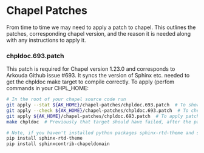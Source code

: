 # Chapel Patches

From time to time we may need to apply a patch to chapel.  This outlines the
patches, corresponding chapel version, and the reason it is needed along with any
instructions to apply it.

### chpldoc.693.patch
This patch is required for Chapel version 1.23.0 and corresponds to Arkouda
Github issue #693.  It syncs the version of Sphinx etc. needed to get the chpldoc
make target to compile correctly.  To apply (perfom commands in your CHPL_HOME:
```bash
# In the root of your chapel source code run
git apply --stat ${AK_HOME}/chapel-patches/chpldoc.693.patch  # To show what will be changed
git apply --check ${AK_HOME}/chapel-patches/chpldoc.693.patch  # To check
git apply ${AK_HOME}/chapel-patches/chpldoc.693.patch  # To apply patch and modify files
make chpldoc  # Previously that target should have failed, after the patch it should work correctly

# Note, if you haven't installed python packages sphinx-rtd-theme and sphinxcontrib-chapeldomain you should do that now
pip install sphinx-rtd-theme
pip install sphinxcontrib-chapeldomain
```
